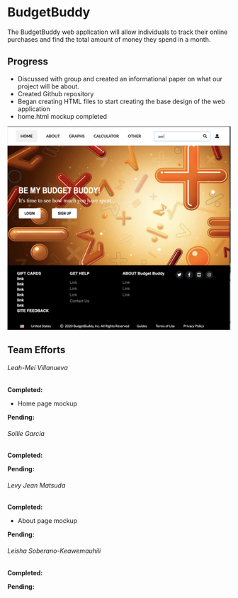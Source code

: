 # BudgetBuddy
The BudgetBuddy web application will allow individuals to track their online purchases and find the total amount of money they spend in a month.

## Progress
- Discussed with group and created an informational paper on what our project will be about.
- Created Github repository
- Began creating HTML files to start creating the base design of the web application
- home.html mockup completed

<img src="images/home-page-mock-up.png">

## Team Efforts

###### Leah-Mei Villanueva

**Completed:**
- Home page mockup 

**Pending:**

###### Sollie Garcia

**Completed:**

**Pending:**

###### Levy Jean Matsuda

**Completed:**
- About page mockup 

**Pending:**

###### Leisha Soberano-Keawemauhili

**Completed:** 

**Pending:**


